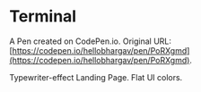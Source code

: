 # Terminal

A Pen created on CodePen.io. Original URL: [https://codepen.io/hellobhargav/pen/PoRXgmd](https://codepen.io/hellobhargav/pen/PoRXgmd).

Typewriter-effect Landing Page. Flat UI colors.